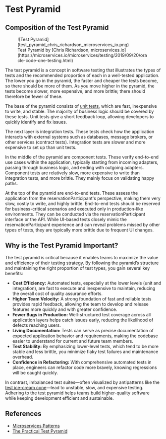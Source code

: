 # Test Pyramid

## Composition of the Test Pyramid

<figure markdown="span">
    ![Test Pyramid](test_pyramid_chris_richardson_microservices_io.png)
    <figcaption>Test Pyramid by [Chris Richardson, microservices.io](https://microservices.io/microservices/testing/2019/09/20/oracle-code-one-testing.html)</figcaption>
</figure>

The test pyramid is a concept in software testing that illustrates the types of tests and the recommended proportion of each in a well-tested application. The lower you go in the pyramid, the faster and cheaper the tests become, so there should be more of them. As you move higher in the pyramid, the tests become slower, more expensive, and more brittle; there should therefore be fewer of these.

The base of the pyramid consists of [unit tests](../unit/unit_tests.md), which are fast, inexpensive to write, and stable. The majority of business logic should be covered by these tests. Unit tests give a short feedback loop, allowing developers to quickly identify and fix issues.

The next layer is integration tests. These tests check how the application interacts with external systems such as databases, message brokers, or other services (contract tests). Integration tests are slower and more expensive to set up than unit tests.

In the middle of the pyramid are component tests. These verify end-to-end use cases within the application, typically starting from incoming adapters, passing through business logic, and ending with outgoing adapters. Component tests are relatively slow, more expensive to write than integration tests, and more brittle. They mainly focus on validating happy paths.

At the top of the pyramid are end-to-end tests. These assess the application from the reservationParticipant's perspective, making them very slow, costly to write, and highly brittle. End-to-end tests should be reserved for business-critical scenarios and executed only in production-like environments. They can be conducted via the reservationParticipant interface or the API. While UI-based tests closely mimic the reservationParticipant experience and can reveal problems missed by other types of tests, they are typically more brittle due to frequent UI changes.

## Why is the Test Pyramid Important?

The test pyramid is critical because it enables teams to maximize the value and efficiency of their testing strategy. By following the pyramid’s structure and maintaining the right proportion of test types, you gain several key benefits:

- **Cost Efficiency:** Automated tests, especially at the lower levels (unit and integration), are fast to execute and inexpensive to maintain, reducing the overall cost of quality assurance efforts.
- **Higher Team Velocity:** A strong foundation of fast and reliable tests provides rapid feedback, allowing the team to develop and release features more quickly and with greater confidence.
- **Fewer Bugs in Production:** Well-structured test coverage across all application layers helps catch issues early, reducing the likelihood of defects reaching users.
- **Living Documentation:** Tests can serve as precise documentation of expected application behavior and requirements, making the codebase easier to understand for current and future team members.
- **Test Stability:** By emphasizing lower-level tests, which tend to be more stable and less brittle, you minimize flaky test failures and maintenance overhead.
- **Confidence in Refactoring:** With comprehensive automated tests in place, engineers can refactor code more bravely, knowing regressions will be caught quickly.

In contrast, imbalanced test suites—often visualized by antipatterns like the [test ice-cream cone](https://bugbug.io/blog/software-testing/ice-cream-cone-anti-pattern/)—lead to unstable, slow, and expensive testing. Adhering to the test pyramid helps teams build higher-quality software while keeping development efficient and sustainable.

## References

- [Microservices Patterns](https://microservices.io/book)
- [The Practical Test Pyramid](https://martinfowler.com/articles/practical-test-pyramid.html)